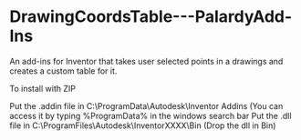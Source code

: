 # DrawingCoordsTable---PalardyAdd-Ins
An add-ins for Inventor that takes user selected points in a drawings and creates a custom table for it.

To install with ZIP

Put the .addin file in C:\\ProgramData\Autodesk\Inventor Addins (You can access it by typing %ProgramData% in the windows search bar
Put the .dll file in C:\\ProgramFiles\Autodesk\InventorXXXX\Bin (Drop the dll in Bin)
